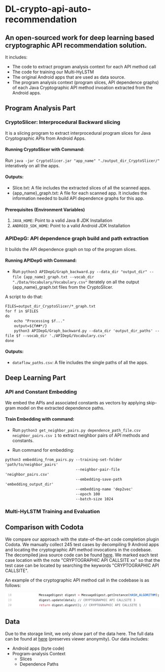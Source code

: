 # DL-crypto-api-auto-recommendation
## An open-sourced work for deep learning based cryptographic API recommendation solution.
It includes:
* The code to extract program analysis context for each API method call
* The code for training our Multi-HyLSTM
* The original Android apps that are used as data source.
* The program analysis context (program slices, API dependence graphs) of each Java Cryptographic API method invoation extracted from the Android apps. 

## Program Analysis Part

### CryptoSlicer: Interprocedural Backward slicing
It is a slicing program to extract interprocedural program slices for Java Cryptographic APIs from Android Apps.
#### Running CryptoSlicer with Command:
Run `java -jar CryptoSlicer.jar "app_name" "./output_dir_CryptoSlicer/"`
interatively on all the apps. 

#### Outputs:
* Slice.txt: A file includes the extracted slices of all the scanned apps.
* {app_name}_graph.txt: A file for each scanned app. It includes the information needed to build API dependence graphs for this app. 

#### Prerequisites (Environment Variables)
1. `JAVA_HOME`: Point to a valid Java 8 JDK Installation
2. `ANDROID_SDK_HOME`: Point to a valid Android JDK Installation




### APIDepG: API dependence graph build and path extraction
It builds the API dependence graph on top of the program slices. 
#### Running APIDepG with Command:
* Run 
`python3 APIDepG/Graph_backward.py --data_dir "output_dir" --file {app_name}_graph.txt --vocab_dir "./Data/Vocabulary/Vocabulary.csv"`
iterately on all the output {app_name}_graph.txt files from the CryptoSlicer.

A script to do that:

    FILES=output_dir_CryptoSlicer/*_graph.txt
    for f in $FILES
    do
        echo "Processing $f..."
        output=${f##*/}
        python3 APIDepG/Graph_backward.py --data_dir 'output_dir_paths' --file $f --vocab_dir './APIDepG/Vocabulary.csv'
    done

#### Outputs:
* `dataflow_paths.csv`: A file includes the single paths of all the apps.

## Deep Learning Part
### API and Constant Embedding
We embed the APIs and associated constants as vectors by applying skip-gram model on the extracted dependence paths.
#### Train Embedding with command:

* Run `python3 get_neighbor_pairs.py dependence_path_file.csv neighbor_pairs.csv 1` to extract neighbor pairs of API methods and constants.

* Run command for embedding:
```
python3 embedding_from_pairs.py --training-set-folder 'path/to/neighbor_pairs' 
                                --neighbor-pair-file 'neighbor_pairs.csv' 
                                --embedding-save-path 'embedding_output_dir' 
                                --embedding-name 'dep2vec' 
                                --epoch 100 
                                --batch-size 1024
```
### Multi-HyLSTM Training and Evaluation



## Comparison with Codota
We compare our approach with the state-of-the-art code completion plugin Codota. We manually collect 245 test cases by decompiling 9 Android apps and locating the cryptographic API method invocations in the codebase. The decompiled java source code can be found [here](https://github.com/Anya92929/DL-crypto-api-auto-recommendation/tree/main/Comparison_with_Codota). We marked each test case location with the note "CRYPTOGRAPHIC API CALLSITE xx" so that the test case can be located by searching the keywords "CRYPTOGRAPHIC API CALLSITE". 

An example of the cryptographic API method call in the codebase is as follows:

<img src="Comparison_with_Codota/testcase_example.png" alt="example" width="600"/>

## Data
Due to the storage limit, we only show part of the data here. The full data can be found at [here](https://drive.google.com/drive/folders/1fc3A3ORcVJUDcPsH2jVHadpgTkbTs8nt?usp=sharing) (preserves viewer anonymity).
Our data includes:
* Android apps (byte code)
* Program-analysis Context
   * Slices
   * Dependence Paths
